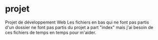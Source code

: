 # projet
Projet de développement Web
Les fichiers en bas qui ne font pas partis d'un dossier ne font pas partis du projet
a part "index" mais j'ai besoin de ces fichiers de temps en temps pour m'aider.
